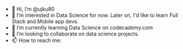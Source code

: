 - 👋 Hi, I’m @ujku80
- 👀 I’m interested in Data Science for now. Later on, I'd like to learn Full Stack and Mobile app devs.
- 🌱 I’m currently learning Data Science on codecademy.com
- 💞️ I’m looking to collaborate on data science projects. 
- 📫 How to reach me:

<!---
ujku80/ujku80 is a ✨ special ✨ repository because its `README.md` (this file) appears on your GitHub profile.
You can click the Preview link to take a look at your changes.
--->
